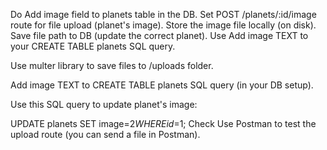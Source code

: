 Do
Add image field to planets table in the DB.
Set POST /planets/:id/image route for file upload (planet's image).
Store the image file locally (on disk).
Save file path to DB (update the correct planet).
Use
Add image TEXT to your CREATE TABLE planets SQL query.

Use multer library to save files to /uploads folder.

Add image TEXT to CREATE TABLE planets SQL query (in your DB setup).

Use this SQL query to update planet's image:

UPDATE planets
SET image=$2
WHERE id=$1;
Check
Use Postman to test the upload route (you can send a file in Postman).

